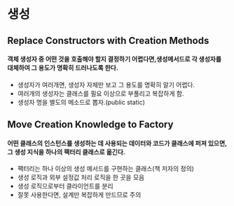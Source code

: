 # 생성

## Replace Constructors with Creation Methods
#### 객체 생성자 중 어떤 것을 호출해야 할지 결정하기 어렵다면,생성메서드로 각 생성자를 대체하여 그 용도가 명확히 드러나도록 한다.

- 생성자가 여러개면, 생성자 자체만 보고 그 용도를 명확히 알기 어렵다.
- 여러개의 생성자는 클래스를 필요 이상으로 부풀리고 복잡하게 함.
- 생성자 명을 별도의 메소드로 뽑자.(public static)

## Move Creation Knowledge to Factory
#### 어떤 클래스의 인스턴스를 생성하는 데 사용되는 데이터와 코드가 클래스에 퍼져 있으면, 그 생성 지식을 하나의 팩터리 클래스로 옮긴다.
- 팩터리는 하나 이상의 생성 메서드를 구현하는 클래스(책 저자의 정의)
- 생성 로직과 외부 설정값 처리 로직을 한 곳을 모음
- 생성 로직으로부터 클라이언트를 분리
- 잘못 사용한다면, 설계만 복잡하게 만드므로 주의
